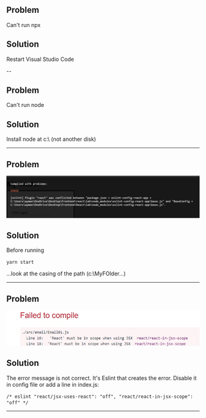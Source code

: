 ## Problem

Can't run npx

## Solution

Restart Visual Studio Code

--

## Problem

Can't run node

## Solution

Install node at c:\ (not another disk)

---

## Problem

![](01.png)

## Solution

Before running 
    
    yarn start
    
...look at the casing of the path (c:\MyFOlder\...)

---

## Problem

![](02.png)

## Solution

The error message is not correct. It's Eslint that creates the error. Disable it in config file or add a line in index.js:

    /* eslint "react/jsx-uses-react": "off", "react/react-in-jsx-scope": "off" */

---